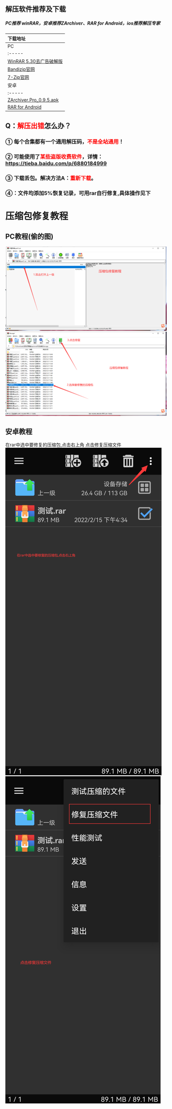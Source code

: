 ## 解压软件推荐及下载
##### PC推荐 winRAR，安卓推荐ZArchiver、RAR for Android，ios推荐解压专家
|下载地址  |
|  :----- |
| PC  |
|  :----- |
|  [WinRAR 5.30去广告破解版](https://emu.fw05.workers.dev/https://github.com/butter255/emu/releases/download/krkr2/Kirikiroid2_yuri_1.3.9.apk)  |
|  [Bandizip官网](https://cn.bandisoft.com)  |
|  [7-Zip官网](https://www.7-zip.org)  |
| 安卓 |
|  :----- |
|  [ZArchiver.Pro_0.9.5.apk](https://emu.fw05.workers.dev/https://github.com/butter255/emu/releases/download/rar/ZArchiver.Pro_0.9.5.apk)  |
|  [RAR for Android](https://emu.fw05.workers.dev/https://github.com/butter255/emu/releases/download/rar/RAR_6.00.build97.apk)  |

## Q：<font color='red'>解压出错</font>怎么办？ 
### ① 每个合集都有一个通用解压码，<font color='red'>不是全站通用</font>！
### ② 可能使用了<font color='red'>某些盗版收费软件</font>，详情： https://tieba.baidu.com/p/6880184999 
### ③ 下载丢包。解决方法A：<font color='red'>重新下载</font>。
### ④：文件均添加5%恢复记录，可用rar自行修复,具体操作见下
# 压缩包修复教程

## PC教程(偷的图)
![Alt text](./img/rar1.jpg)
![Alt text](./img/rar2.jpg)
## 安卓教程
在rar中选中要修复的压缩包,点击右上角
点击修复压缩文件
![Alt text](./img/rar3.jpg)
![Alt text](./img/rar4.jpg)